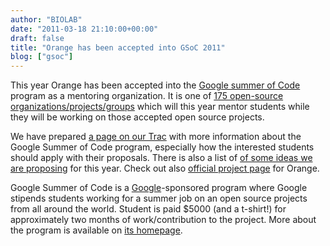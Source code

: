 ```yaml
---
author: "BIOLAB"
date: "2011-03-18 21:10:00+00:00"
draft: false
title: "Orange has been accepted into GSoC 2011"
blog: ["gsoc"]
---
```


This year Orange has been accepted into the [Google summer of Code](http://socghop.appspot.com/gsoc/homepage/google/gsoc2011) program as a mentoring organization. It is one of [175 open-source organizations/projects/groups](http://socghop.appspot.com/gsoc/accepted_orgs/google/gsoc2011) which will this year mentor students while they will be working on those accepted open source projects.

We have prepared [a page on our Trac](http://orange.biolab.si/trac/intertrac/wiki%3AGSoC) with more information about the Google Summer of Code program, especially how the interested students should apply with their proposals. There is also a list of [of some ideas we are proposing](http://orange.biolab.si/trac/intertrac/wiki%3AGSoC/Ideas) for this year. Check out also [official project page](http://socghop.appspot.com/gsoc/org/google/gsoc2011/orange) for Orange.

Google Summer of Code is a [Google](http://www.google.com/)-sponsored program where Google stipends students working for a summer job on an open source projects from all around the world. Student is paid $5000 (and a t-shirt!) for approximately two months of work/contribution to the project. More about the program is available on [its homepage](http://socghop.appspot.com/).

